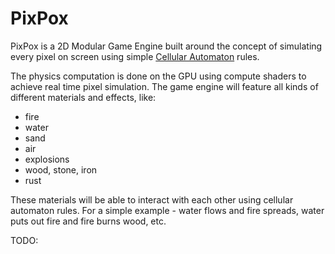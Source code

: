 # PixPox
PixPox is a 2D Modular Game Engine built around the concept of simulating every pixel on screen using simple [Cellular Automaton](https://en.wikipedia.org/wiki/Cellular_automaton) rules. 

The physics computation is done on the GPU using compute shaders to achieve real time pixel simulation. 
The game engine will feature all kinds of different materials and effects, like:
- fire
- water
- sand
- air
- explosions
- wood, stone, iron
- rust

These materials will be able to interact with each other using cellular automaton rules. For a simple example - water flows and fire spreads, water puts out fire and fire burns wood, etc. 


TODO:

